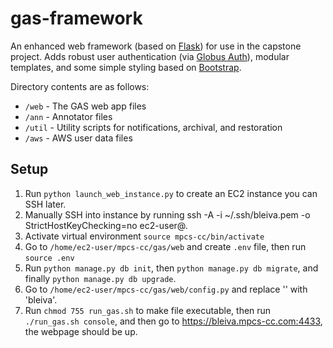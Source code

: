 # gas-framework
An enhanced web framework (based on [Flask](http://flask.pocoo.org/)) for use in the capstone project. Adds robust user authentication (via [Globus Auth](https://docs.globus.org/api/auth)), modular templates, and some simple styling based on [Bootstrap](http://getbootstrap.com/).

Directory contents are as follows:
* `/web` - The GAS web app files
* `/ann` - Annotator files
* `/util` - Utility scripts for notifications, archival, and restoration
* `/aws` - AWS user data files

## Setup
1. Run `python launch_web_instance.py` to create an EC2 instance you can SSH later.
2. Manually SSH into instance by running ssh -A -i ~/.ssh/bleiva.pem -o StrictHostKeyChecking=no ec2-user@<PUBLIC-IPv4-DNS>.
3. Activate virtual environment `source mpcs-cc/bin/activate`
4. Go to `/home/ec2-user/mpcs-cc/gas/web` and create `.env` file, then run `source .env`
5. Run `python manage.py db init`, then `python manage.py db migrate`, and finally `python manage.py db upgrade`.
6. Go to `/home/ec2-user/mpcs-cc/gas/web/config.py` and replace '<CNETID>' with 'bleiva'.
7. Run `chmod 755 run_gas.sh` to make file executable, then run `./run_gas.sh console`, and then go to https://bleiva.mpcs-cc.com:4433, the webpage should be up.

